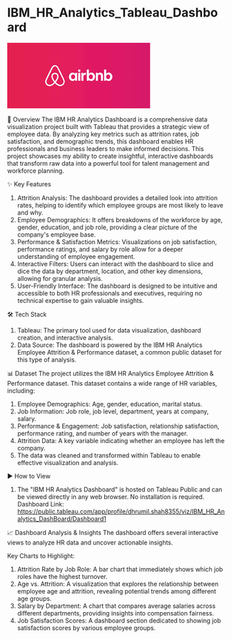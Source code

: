 # IBM_HR_Analytics_Tableau_Dashboard
![Airbnb Banner](https://github.com/dhrumil231/NYC_Airbnb_Tableau_Dashboard/blob/main/Airbnb%20Logo.png)

💼 Overview
The IBM HR Analytics Dashboard is a comprehensive data visualization project built with Tableau that provides a strategic view of employee data. By analyzing key metrics such as attrition rates, job satisfaction, and demographic trends, this dashboard enables HR professionals and business leaders to make informed decisions. This project showcases my ability to create insightful, interactive dashboards that transform raw data into a powerful tool for talent management and workforce planning.

✨ Key Features
1) Attrition Analysis: The dashboard provides a detailed look into attrition rates, helping to identify which employee groups are most likely to leave and why.
2) Employee Demographics: It offers breakdowns of the workforce by age, gender, education, and job role, providing a clear picture of the company's employee base.
3) Performance & Satisfaction Metrics: Visualizations on job satisfaction, performance ratings, and salary by role allow for a deeper understanding of employee engagement.
4) Interactive Filters: Users can interact with the dashboard to slice and dice the data by department, location, and other key dimensions, allowing for granular analysis.
5) User-Friendly Interface: The dashboard is designed to be intuitive and accessible to both HR professionals and executives, requiring no technical expertise to gain valuable insights.

🛠️ Tech Stack
1) Tableau: The primary tool used for data visualization, dashboard creation, and interactive analysis.
2) Data Source: The dashboard is powered by the IBM HR Analytics Employee Attrition & Performance dataset, a common public dataset for this type of analysis.

📊 Dataset
The project utilizes the IBM HR Analytics Employee Attrition & Performance dataset. This dataset contains a wide range of HR variables, including:
1) Employee Demographics: Age, gender, education, marital status.
2) Job Information: Job role, job level, department, years at company, salary.
3) Performance & Engagement: Job satisfaction, relationship satisfaction, performance rating, and number of years with the manager.
4) Attrition Data: A key variable indicating whether an employee has left the company.
5) The data was cleaned and transformed within Tableau to enable effective visualization and analysis.

▶️ How to View
1) The "IBM HR Analytics Dashboard" is hosted on Tableau Public and can be viewed directly in any web browser. No installation is required.
Dashboard Link: https://public.tableau.com/app/profile/dhrumil.shah8355/viz/IBM_HR_Analytics_DashBoard/Dashboard1

📈 Dashboard Analysis & Insights
The dashboard offers several interactive views to analyze HR data and uncover actionable insights.

Key Charts to Highlight:
1) Attrition Rate by Job Role: A bar chart that immediately shows which job roles have the highest turnover.
2) Age vs. Attrition: A visualization that explores the relationship between employee age and attrition, revealing potential trends among different age groups.
3) Salary by Department: A chart that compares average salaries across different departments, providing insights into compensation fairness.
4) Job Satisfaction Scores: A dashboard section dedicated to showing job satisfaction scores by various employee groups.
